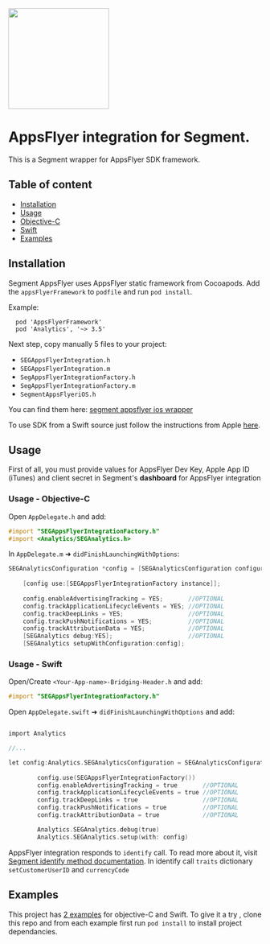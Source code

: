 <img src="https://www.appsflyer.com/wp-content/uploads/2016/11/logo-1.svg"  width="200">

# AppsFlyer integration for Segment.
This is a Segment wrapper for AppsFlyer SDK framework.


## Table of content

- [Installation](#installation)
- [Usage](#usage) 
 - [Objective-C](#usage-obj-c)
 - [Swift](#swift)
- [Examples](#examples) 

## <a id="installation">Installation

Segment AppsFlyer uses AppsFlyer static framework from Cocoapods.
Add the `appsFlyerFramework` to `podfile` and run `pod install`.


Example:
     
```
  pod 'AppsFlyerFramework'
  pod 'Analytics', '~> 3.5'

```

Next step, copy manually 5 files to your project:
  
 - `SEGAppsFlyerIntegration.h`
 - `SEGAppsFlyerIntegration.m`
 - `SegAppsFlyerIntegrationFactory.h`
 - `SegAppsFlyerIntegrationFactory.m`
 - `SegmentAppsFlyeriOS.h`

You can find them here: [segment appsflyer ios wrapper](github.com/AppsFlyerSDK/segment-appsflyer-ios%7Chttps://github.com/AppsFlyerSDK/segment-appsflyer-ios/tree/master/segment-appsflyer-ios/Classes)

To use SDK from a Swift source just follow the instructions from Apple [here](https://developer.apple.com/library/content/documentation/Swift/Conceptual/BuildingCocoaApps/MixandMatch.html).


## <a id="usage"> Usage

First of all, you must provide values for AppsFlyer Dev Key, Apple App ID (iTunes) and client secret in Segment's **dashboard** for AppsFlyer integration

### <a id="usage-obj-c"> Usage - Objective-C

Open `AppDelegate.h` and add:

```objective-c
#import "SEGAppsFlyerIntegrationFactory.h"
#import <Analytics/SEGAnalytics.h>
```

In `AppDelegate.m` ➜ `didFinishLaunchingWithOptions`:

```objective-c
SEGAnalyticsConfiguration *config = [SEGAnalyticsConfiguration configurationWithWriteKey:@"SEGMENT_KEY"];
    
    [config use:[SEGAppsFlyerIntegrationFactory instance]];
    
    config.enableAdvertisingTracking = YES;       //OPTIONAL
    config.trackApplicationLifecycleEvents = YES; //OPTIONAL
    config.trackDeepLinks = YES;                  //OPTIONAL
    config.trackPushNotifications = YES;          //OPTIONAL
    config.trackAttributionData = YES;            //OPTIONAL   
    [SEGAnalytics debug:YES];                     //OPTIONAL
    [SEGAnalytics setupWithConfiguration:config];
```

### <a id="usage-obj-c"> Usage - Swift

Open/Create `<Your-App-name>-Bridging-Header.h`  and add:

```objective-c
#import "SEGAppsFlyerIntegrationFactory.h"
```

Open `AppDelegate.swift` ➜ `didFinishLaunchingWithOptions` and add:

```objective-c

import Analytics

//...

let config:Analytics.SEGAnalyticsConfiguration = SEGAnalyticsConfiguration(writeKey: "SEGMENT_KEY")
        
        config.use(SEGAppsFlyerIntegrationFactory())
        config.enableAdvertisingTracking = true       //OPTIONAL
        config.trackApplicationLifecycleEvents = true //OPTIONAL
        config.trackDeepLinks = true                  //OPTIONAL
        config.trackPushNotifications = true          //OPTIONAL
        config.trackAttributionData = true            //OPTIONAL

        Analytics.SEGAnalytics.debug(true)
        Analytics.SEGAnalytics.setup(with: config)
```



AppsFlyer integration responds to ```identify``` call.  To read more about it, visit [Segment identify method documentation](https://segment.com/docs/libraries/ios/#identify).
In identify call ```traits``` dictionary  ```setCustomerUserID``` and ```currencyCode```

## <a id="examples"> Examples

This project  has [2 examples](github.com/AppsFlyerSDK/segment-appsflyer-ios%7Chttps://github.com/AppsFlyerSDK/segment-appsflyer-ios/tree/master/examples) for objective-C and Swift. To give it a try , clone this repo and from each example first run `pod install` to install project dependancies.